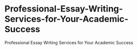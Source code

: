 # Professional-Essay-Writing-Services-for-Your-Academic-Success
Professional Essay Writing Services for Your Academic Success
